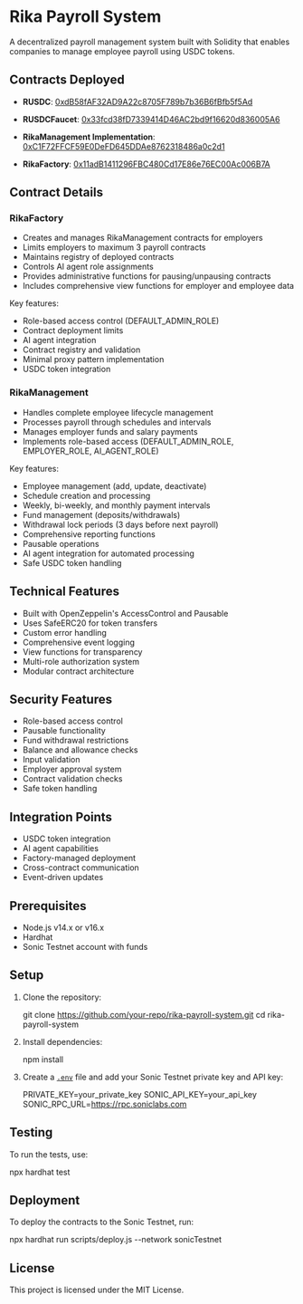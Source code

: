 # Rika Payroll System

A decentralized payroll management system built with Solidity that enables companies to manage employee payroll using USDC tokens.

## Contracts Deployed

- **RUSDC**: [0xdB58fAF32AD9A22c8705F789b7b36B6fBfb5f5Ad](https://testnet.sonicscan.org/address/0xdB58fAF32AD9A22c8705F789b7b36B6fBfb5f5Ad#code)

- **RUSDCFaucet**: [0x33fcd38fD7339414D46AC2bd9f16620d836005A6](https://testnet.sonicscan.org/address/0x33fcd38fD7339414D46AC2bd9f16620d836005A6#code)

- **RikaManagement Implementation**: [0xC1F72FFCF59E0DeFD645DDAe8762318486a0c2d1](https://testnet.sonicscan.org/address/0xC1F72FFCF59E0DeFD645DDAe8762318486a0c2d1#code)

- **RikaFactory**: [0x11adB1411296FBC480Cd17E86e76EC00Ac006B7A](https://testnet.sonicscan.org/address/0x11adB1411296FBC480Cd17E86e76EC00Ac006B7A#code)

## Contract Details

### RikaFactory
- Creates and manages RikaManagement contracts for employers
- Limits employers to maximum 3 payroll contracts
- Maintains registry of deployed contracts
- Controls AI agent role assignments
- Provides administrative functions for pausing/unpausing contracts
- Includes comprehensive view functions for employer and employee data

Key features:
- Role-based access control (DEFAULT_ADMIN_ROLE)
- Contract deployment limits
- AI agent integration
- Contract registry and validation
- Minimal proxy pattern implementation
- USDC token integration

### RikaManagement
- Handles complete employee lifecycle management
- Processes payroll through schedules and intervals
- Manages employer funds and salary payments
- Implements role-based access (DEFAULT_ADMIN_ROLE, EMPLOYER_ROLE, AI_AGENT_ROLE)

Key features:
- Employee management (add, update, deactivate)
- Schedule creation and processing
- Weekly, bi-weekly, and monthly payment intervals
- Fund management (deposits/withdrawals)
- Withdrawal lock periods (3 days before next payroll)
- Comprehensive reporting functions
- Pausable operations
- AI agent integration for automated processing
- Safe USDC token handling

## Technical Features

- Built with OpenZeppelin's AccessControl and Pausable
- Uses SafeERC20 for token transfers
- Custom error handling
- Comprehensive event logging
- View functions for transparency
- Multi-role authorization system
- Modular contract architecture

## Security Features

- Role-based access control
- Pausable functionality
- Fund withdrawal restrictions
- Balance and allowance checks
- Input validation
- Employer approval system
- Contract validation checks
- Safe token handling

## Integration Points

- USDC token integration
- AI agent capabilities
- Factory-managed deployment
- Cross-contract communication
- Event-driven updates

## Prerequisites

- Node.js v14.x or v16.x
- Hardhat
- Sonic Testnet account with funds

## Setup

1. Clone the repository:
    
    git clone https://github.com/your-repo/rika-payroll-system.git
    cd rika-payroll-system
    

2. Install dependencies:
    
    npm install
    

3. Create a [`.env`](.env ) file and add your Sonic Testnet private key and API key:
    
    PRIVATE_KEY=your_private_key
    SONIC_API_KEY=your_api_key
    SONIC_RPC_URL=https://rpc.soniclabs.com
    
## Testing
To run the tests, use:

npx hardhat test


## Deployment

To deploy the contracts to the Sonic Testnet, run:

npx hardhat run scripts/deploy.js --network sonicTestnet


## License
This project is licensed under the MIT License.
